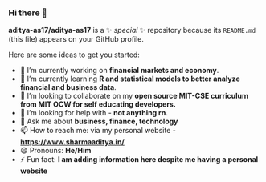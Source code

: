 ### Hi there 👋


**aditya-as17/aditya-as17** is a ✨ _special_ ✨ repository because its `README.md` (this file) appears on your GitHub profile.

Here are some ideas to get you started:

- 🔭 I’m currently working on **financial markets and economy**.
- 🌱 I’m currently learning **R and statistical models to better analyze financial and business data**.
- 👯 I’m looking to collaborate on my **open source MIT-CSE curriculum from MIT OCW for self educating developers.**
- 🤔 I’m looking for help with - **not anything rn**.
- 💬 Ask me about **business, finance, technology**
- 📫 How to reach me: via my personal website - **https://www.sharmaaditya.in/**
- 😄 Pronouns: **He/Him**
- ⚡ Fun fact: **I am adding information here despite me having a personal website**

